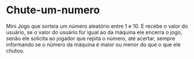 # Chute-um-numero
Mini Jogo que sorteia um número aleatório entre 1 e 10.
E recebe o valor do usuário, se o valor do usuário for igual ao da máquina ele encerra o jogo, senão ele solicita ao jogador que repita o número, até acertar, sempre informando se o número da máquina é maior ou menor do que o que ele chutou. 

